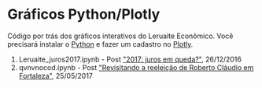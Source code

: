 # Gráficos Python/Plotly

Código por trás dos gráficos interativos do Leruaite Econômico. Você precisará instalar o [Python](http://lectures.quantecon.org/py/getting_started.html)
e fazer um cadastro no [Plotly](https://plot.ly/python/getting-started/).

1. Leruaite_juros2017.ipynb - Post ["2017: juros em queda?"](http://www.leruaite.com/blog/2017-juros-em-queda), 26/12/2016
2. qvnvnocod.ipynb - Post ["Revisitando a reeleição de Roberto Cláudio em Fortaleza"](http://www.leruaite.com/regressotildees-espuacuterias/revisitando-a-reeleicao-de-roberto-claudio-em-fortaleza), 25/05/2017
